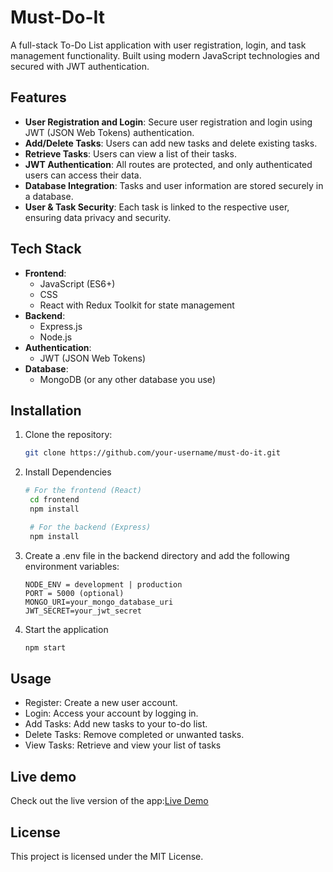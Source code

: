 # Must-Do-It

A full-stack To-Do List application with user registration, login, and task management functionality. Built using modern JavaScript technologies and secured with JWT authentication.

## Features

- **User Registration and Login**: Secure user registration and login using JWT (JSON Web Tokens) authentication.
- **Add/Delete Tasks**: Users can add new tasks and delete existing tasks.
- **Retrieve Tasks**: Users can view a list of their tasks.
- **JWT Authentication**: All routes are protected, and only authenticated users can access their data.
- **Database Integration**: Tasks and user information are stored securely in a database.
- **User & Task Security**: Each task is linked to the respective user, ensuring data privacy and security.

## Tech Stack

- **Frontend**:
  - JavaScript (ES6+)
  - CSS
  - React with Redux Toolkit for state management
- **Backend**:
  - Express.js
  - Node.js
- **Authentication**:
  - JWT (JSON Web Tokens)
- **Database**:
  - MongoDB (or any other database you use)

## Installation

1. Clone the repository:

   ```bash
   git clone https://github.com/your-username/must-do-it.git
   ```

2. Install Dependencies

   ```bash
   # For the frontend (React)
    cd frontend
    npm install

    # For the backend (Express)
    npm install
    ```

3. Create a .env file in the backend directory and add the following environment variables:

    ```.env
    NODE_ENV = development | production
    PORT = 5000 (optional)
    MONGO_URI=your_mongo_database_uri
    JWT_SECRET=your_jwt_secret
    ```

4. Start the application

   ```bash
   npm start
   ```

## Usage

 - Register: Create a new user account.
 - Login: Access your account by logging in.
 - Add Tasks: Add new tasks to your to-do list.
 - Delete Tasks: Remove completed or unwanted tasks.
 - View Tasks: Retrieve and view your list of tasks

## Live demo

Check out the live version of the app:[Live Demo](must-do-it-2-tupy.vercel.app/)

## License

This project is licensed under the MIT License.
